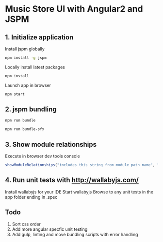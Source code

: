 # Music Store UI with Angular2 and JSPM

## 1. Initialize application

Install jspm globally
```bash
npm install -g jspm
```

Locally install latest packages
```bash
npm install
```

Launch app in browser
```bash
npm start
``` 

## 2. jspm bundling
```bash
npm run bundle
```
```bash
npm run bundle-sfx
```

## 3. Show module relationships
Execute in browser dev tools console
```javascript
showModuleRelationships("includes this string from module path name", "excludes this string from module path name")
```

## 4. Run unit tests with http://wallabyjs.com/
Install wallabyjs for your IDE
Start wallabyjs
Browse to any unit tests in the app folder ending in .spec

## Todo
1. Sort css order
2. Add more angular specfic unit testing
3. Add gulp, linting and move bundling scripts with error handling


